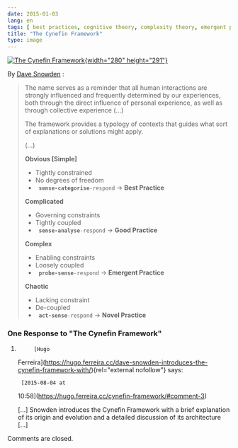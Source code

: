 ```yaml
---
date: 2015-01-03
lang: en
tags: [ best practices, cognitive theory, complexity theory, emergent practices, good practices, knowledge management, novel practices ]
title: "The Cynefin Framework"
type: image
---
```


[![The Cynefin
Framework](/wp-content/uploads/2015/01/tumblr_nhlvc75E0v1qz82meo1_400.png){width="280"
height="291"}](http://en.wikipedia.org/wiki/Cynefin)

By [Dave Snowden](https://en.wikipedia.org/wiki/Dave_Snowden) :

> The name serves as a reminder that all human interactions are strongly
> influenced and frequently determined by our experiences, both through
> the direct influence of personal experience, as well as through
> collective experience (...)
>
> The framework provides a typology of contexts that guides what sort of
> explanations or solutions might apply.
>
> (...)
>
> **Obvious \[Simple\]**
>
> -   Tightly constrained
> -   No degrees of freedom
> -   ` `**`sense-categorise`**` -respond ` → **Best Practice**
>
> **Complicated**
>
> -   Governing constraints
> -   Tightly coupled
> -   ` `**`sense-analyse`**` -respond ` → **Good Practice**
>
> **Complex**
>
> -   Enabling constraints
> -   Loosely coupled
> -   ` `**`probe-sense`**` -respond ` → **Emergent Practice**
>
> **Chaotic**
>
> -   Lacking constraint
> -   De-coupled
> -   ` `**`act-sense`**` -respond ` → **Novel Practice**

### One Response to \"The Cynefin Framework\"

1.          [Hugo
    Ferreira](https://hugo.ferreira.cc/dave-snowden-introduces-the-cynefin-framework-with/){rel="external nofollow"}
    says:

    </div>

        [2015-08-04 at
    10:58](https://hugo.ferreira.cc/cynefin-framework/#comment-3)

    </div>

    \[...\] Snowden introduces the Cynefin Framework with a brief
    explanation of its origin and evolution and a detailed discussion of
    its architecture \[...\]

    </div>

Comments are closed.

